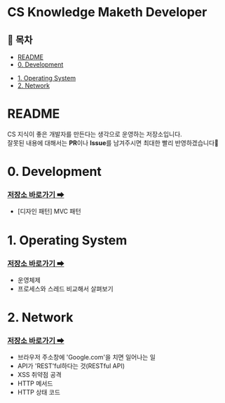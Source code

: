 # CS Knowledge Maketh Developer

## 📃 목차

- [README](#readme)
- [0. Development](#0-development)
<!-- - [1. Computer Architecture](#1-computer-architecture) -->
- [1. Operating System](#1-operating-system)
- [2. Network](#2-network)
<!-- - [4. JS & Node.js](#part-1-전산-기초) -->
<!-- - [CS 공부 관련 추천 자료](#CS-공부-관련-추천-자료) -->

# README

CS 지식이 좋은 개발자를 만든다는 생각으로 운영하는 저장소입니다.   
잘못된 내용에 대해서는 **PR**이나 **Issue**를 남겨주시면 최대한 빨리 반영하겠습니다🙏

# 0. Development
### [저장소 바로가기 ➡](https://github.com/anythingthannothing/cs-knowledge-maketh-developer/tree/main/0-development)
- [디자인 패턴] MVC 패턴

# 1. Operating System 
### [저장소 바로가기 ➡](https://github.com/anythingthannothing/cs-knowledge-maketh-developer/tree/main/1-operating-system)
- 운영체제
- 프로세스와 스레드 비교해서 살펴보기

# 2. Network
### [저장소 바로가기 ➡](https://github.com/anythingthannothing/cs-knowledge-maketh-developer/tree/main/2-network)
- 브라우저 주소창에 'Google.com'을 치면 일어나는 일
- API가 'REST'ful하다는 것(RESTful API)
- XSS 취약점 공격
- HTTP 메서드
- HTTP 상태 코드

<!-- # CS 공부 관련 추천 자료 -->
